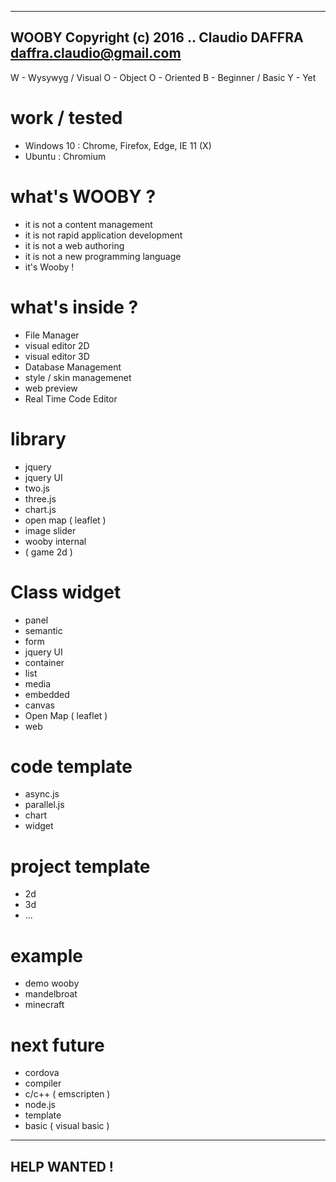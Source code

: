 
-----------------------
WOOBY
Copyright (c) 2016 ..
Claudio DAFFRA
daffra.claudio@gmail.com
------------------------

W - Wysywyg  / Visual
O - Object
O - Oriented
B - Beginner / Basic
Y - Yet


# work / tested

- Windows 10 : Chrome, Firefox, Edge, IE 11 (X)
- Ubuntu     : Chromium 

# what's WOOBY ?

- it is not a content management
- it is not rapid application development
- it is not a web authoring
- it is not a new programming language
- it's Wooby !

# what's inside ?

- File Manager
- visual editor 2D
- visual editor 3D
- Database Management
- style / skin managemenet
- web preview
- Real Time Code Editor

# library

- jquery 
- jquery UI
- two.js
- three.js
- chart.js
- open map ( leaflet ) 
- image slider
- wooby internal
- ( game 2d ) 

# Class widget

- panel
- semantic
- form
- jquery UI
- container
- list
- media
- embedded
- canvas
- Open Map ( leaflet ) 
- web

# code template

- async.js
- parallel.js
- chart
- widget

# project template

- 2d
- 3d
- ...

# example

- demo wooby
- mandelbroat
- minecraft

# next future

- cordova
- compiler 
- c/c++ ( emscripten ) 
- node.js
- template
- basic ( visual basic ) 

-------------
HELP WANTED !
-------------
